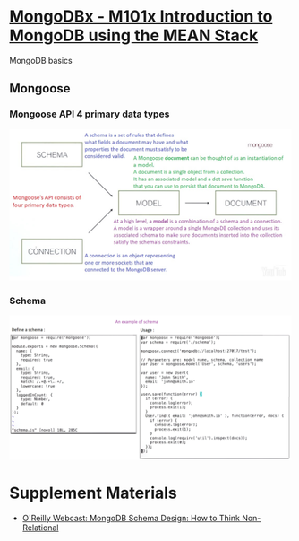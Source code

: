 # [MongoDBx - M101x Introduction to MongoDB using the MEAN Stack](https://courses.edx.org/courses/course-v1:MongoDBx+M101x+2T2016/course/)
MongoDB basics

## Mongoose
### Mongoose API 4 primary data types
![primary data types](img/Four-Primary_datatypes.JPG)

### Schema
![schema](img/Schema_example.png)

# Supplement Materials
- [O'Reilly Webcast: MongoDB Schema Design: How to Think Non-Relational](https://www.youtube.com/watch?v=PIWVFUtBV1Q)
